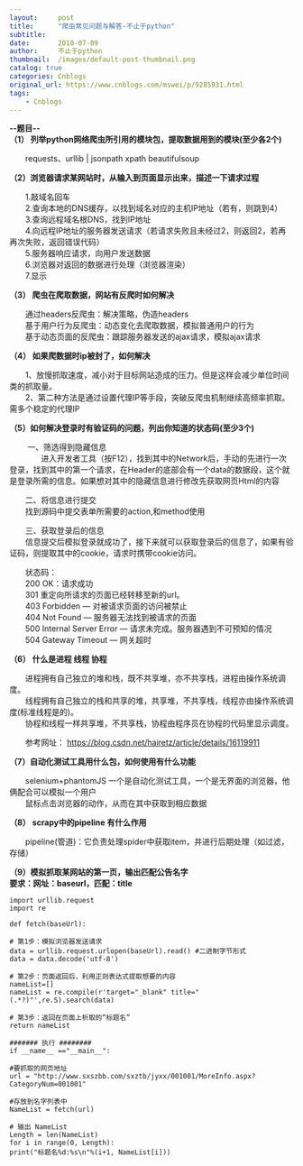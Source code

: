 ```yaml
---
layout:     post
title:      "爬虫常见问题与解答-不止于python"
subtitle:   
date:       2018-07-09
author:     不止于python
thumbnail:  /images/default-post-thumbnail.png
catalog: true
categories: Cnblogs
original_url: https://www.cnblogs.com/mswei/p/9285931.html
tags:
    - Cnblogs
---
```


**--题目--**  
**（1） 列举python网络爬虫所引用的模块包，提取数据用到的模块(至少各2个)**

　　requests、urllib | jsonpath xpath beautifulsoup

**（2）浏览器请求某网站时，从输入到页面显示出来，描述一下请求过程**

　　1.敲域名回车  
　　2.查询本地的DNS缓存，以找到域名对应的主机IP地址（若有，则跳到4）  
　　3.查询远程域名根DNS，找到IP地址  
　　4.向远程IP地址的服务器发送请求（若请求失败且未经过2，则返回2，若再再次失败，返回错误代码）  
　　5.服务器响应请求，向用户发送数据  
　　6.浏览器对返回的数据进行处理（浏览器渲染）  
　　7.显示

**（3） 爬虫在爬取数据，网站有反爬时如何解决**

　　通过headers反爬虫：解决策略，伪造headers  
　　基于用户行为反爬虫：动态变化去爬取数据，模拟普通用户的行为  
　　基于动态页面的反爬虫：跟踪服务器发送的ajax请求，模拟ajax请求

**（4） 如果爬数据时ip被封了，如何解决**

　　1、放慢抓取速度，减小对于目标网站造成的压力。但是这样会减少单位时间类的抓取量。  
　　2、第二种方法是通过设置代理IP等手段，突破反爬虫机制继续高频率抓取。需多个稳定的代理IP

**（5）如何解决登录时有验证码的问题，列出你知道的状态码(至少3个)**

　　 一、筛选得到隐藏信息  
　　　　进入开发者工具（按F12），找到其中的Network后，手动的先进行一次登录，找到其中的第一个请求，在Header的底部会有一个data的数据段，这个就是登录所需的信息。如果想对其中的隐藏信息进行修改先获取网页Html的内容  
  
　　二、将信息进行提交  
　　找到源码中提交表单所需要的action,和method使用  
  
　　三、获取登录后的信息  
　　信息提交后模拟登录就成功了，接下来就可以获取登录后的信息了，如果有验证码，则提取其中的cookie，请求时携带cookie访问。

　　状态码：  
　　200 OK：请求成功  
　　301 重定向所请求的页面已经转移至新的url。  
　　403 Forbidden — 对被请求页面的访问被禁止  
　　404 Not Found — 服务器无法找到被请求的页面  
　　500 Internal Server Error — 请求未完成。服务器遇到不可预知的情况  
　　504 Gateway Timeout — 网关超时

**（6） 什么是进程 线程 协程**

　　进程拥有自己独立的堆和栈，既不共享堆，亦不共享栈，进程由操作系统调度。  
　　线程拥有自己独立的栈和共享的堆，共享堆，不共享栈，线程亦由操作系统调度(标准线程是的)。  
　　协程和线程一样共享堆，不共享栈，协程由程序员在协程的代码里显示调度。

　　参考网址： https://blog.csdn.net/hairetz/article/details/16119911

**（7）自动化测试工具用什么包，如何使用有什么功能**

　　selenium+phantomJS 一个是自动化测试工具，一个是无界面的浏览器，他俩配合可以模拟一个用户  
　　鼠标点击浏览器的动作，从而在其中获取到相应数据

**（8） scrapy中的pipeline 有什么作用**

　　pipeline(管道)：它负责处理spider中获取item，并进行后期处理（如过滤，存储）

**（9）模拟抓取某网站的第一页，输出匹配公告名字**  
 **要求：网址：baseurl，匹配：title**

```
import urllib.request 
import re 

def fetch(baseUrl): 

# 第1步：模拟浏览器发送请求 
data = urllib.request.urlopen(baseUrl).read() #二进制字节形式 
data = data.decode('utf-8') 

# 第2步：页面返回后，利用正则表达式提取想要的内容 
nameList=[] 
nameList = re.compile(r'target="_blank" title="(.*?)"',re.S).search(data) 

# 第3步：返回在页面上析取的“标题名” 
return nameList 

####### 执行 ######## 
if __name__ =="__main__": 

#要抓取的网页地址 
url = "http://www.sxszbb.com/sxztb/jyxx/001001/MoreInfo.aspx?CategoryNum=001001" 

#存放到名字列表中 
NameList = fetch(url) 

# 输出 NameList 
Length = len(NameList) 
for i in range(0, Length): 
print("标题名%d:%s\n"%(i+1, NameList[i]))
```